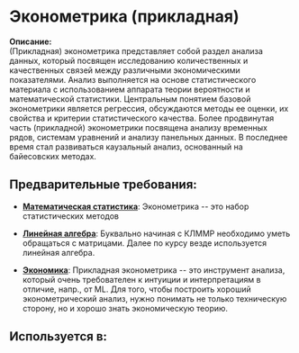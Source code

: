 # Эконометрика (прикладная)

**Описание:**  
(Прикладная) эконометрика представляет собой раздел анализа данных, который посвящен исследованию количественных и качественных связей между различными экономическими показателями. 
Анализ выполняется на основе статистического материала с использованием аппарата теории вероятности и математической статистики. 
Центральным понятием базовой эконометрики является регрессия, обсуждаются методы ее оценки, их свойства и критерии статистического качества. 
Более продвинутая часть (прикладной) эконометрики посвящена анализу временных рядов, системам уравнений и анализу панельных данных. 
В последнее время стал развиваться каузальный анализ, основанный на байесовских методах. 


## Предварительные требования:

- **[Математическая статистика](statistics.md)**: Эконометрика -- это набор статистических методов


- **[Линейная алгебра](linear_algebra.md)**: Буквально начиная с КЛММР необходимо уметь обращаться с матрицами. 
Далее по курсу везде используется линейная алгебра.


- **[Экономика](economics.md)**: Прикладная эконометрика -- это инструмент анализа, который очень требователен к интуиции и интерпретациям 
в отличие, напр., от ML. Для того, чтобы построить хороший эконометрический анализ, 
нужно понимать не только техническую сторону, но и хорошо знать экономическую теорию.



## Используется в:

